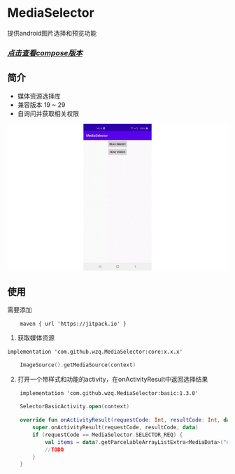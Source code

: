 # MediaSelector
   提供android图片选择和预览功能 
   
   ### *[点击查看compose版本](https://github.com/wzq/MediaSelector/tree/compose#mediaselector)*
   
## 简介     

  * 媒体资源选择库
  * 兼容版本 19 ~ 29  
  * 自询问并获取相关权限
  
  ![art1](/screenshot/art1.gif)

## 使用
需要添加
```
    maven { url 'https://jitpack.io' }
```

1. 获取媒体资源
```
implementation 'com.github.wzq.MediaSelector:core:x.x.x'
```

```kotlin
    ImageSource().getMediaSource(context)
```

2. 打开一个带样式和功能的activity，在onActivityResult中返回选择结果
```
    implementation 'com.github.wzq.MediaSelector:basic:1.3.0'
```
```kotlin
    SelectorBasicActivity.open(context)
```

```kotlin
    override fun onActivityResult(requestCode: Int, resultCode: Int, data: Intent?) {
        super.onActivityResult(requestCode, resultCode, data)
        if (requestCode == MediaSelector.SELECTOR_REQ) {
            val items = data?.getParcelableArrayListExtra<MediaData>("data") ?: return
            //TODO
        }
    }
```
